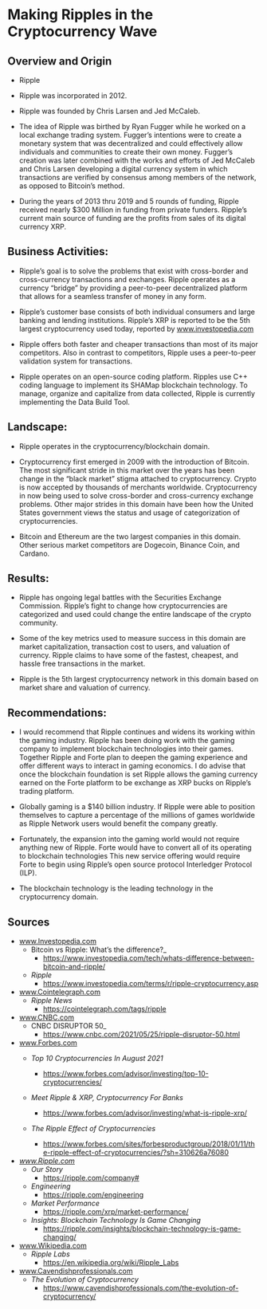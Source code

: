 # Making Ripples in the Cryptocurrency Wave

## Overview and Origin

* Ripple

* Ripple was incorporated in 2012.

* Ripple was founded by Chris Larsen and Jed McCaleb.

* The idea of Ripple was birthed by Ryan Fugger while he worked on a local exchange trading system. Fugger’s intentions were to create a monetary system that was decentralized and could effectively allow individuals and communities to create their own money. Fugger’s creation was later combined with the works and efforts of Jed McCaleb and Chris Larsen developing a digital currency system in which transactions are verified by consensus among members of the network, as opposed to Bitcoin’s method.

* During the years of 2013 thru 2019 and 5 rounds of funding, Ripple received nearly $300 Million in funding from private funders. Ripple’s current main source of funding are the profits from sales of its digital currency XRP.

## Business Activities:

* Ripple’s goal is to solve the problems that exist with cross-border and cross-currency transactions and exchanges. Ripple operates as a currency “bridge” by providing a peer-to-peer decentralized platform that allows for a seamless transfer of money in any form.

* Ripple’s customer base consists of both individual consumers and large banking and lending institutions. Ripple’s XRP is reported to be the 5th largest cryptocurrency used today, reported by www.investopedia.com

* Ripple offers both faster and cheaper transactions than most of its major competitors. Also in contrast to competitors, Ripple uses a peer-to-peer validation system for transactions.

* Ripple operates on an open-source coding platform. Ripples use C++ coding language to implement its SHAMap blockchain technology. To manage, organize and capitalize from data collected, Ripple is currently implementing the Data Build Tool.

## Landscape:

* Ripple operates in the cryptocurrency/blockchain domain.

* Cryptocurrency first emerged in 2009 with the introduction of Bitcoin. The most significant stride in this market over the years has been change in the “black market” stigma attached to cryptocurrency. Crypto is now accepted by thousands of merchants worldwide. Cryptocurrency in now being used to solve cross-border and cross-currency exchange problems. Other major strides in this domain have been how the United States government views the status and usage of categorization of cryptocurrencies.

* Bitcoin and Ethereum are the two largest companies in this domain. Other serious market competitors are Dogecoin, Binance Coin, and Cardano.

## Results:

* Ripple has ongoing legal battles with the Securities Exchange Commission. Ripple’s fight to change how cryptocurrencies are categorized and used could change the entire landscape of the crypto community.

* Some of the key metrics used to measure success in this domain are market capitalization, transaction cost to users, and valuation of currency. Ripple claims to have some of the fastest, cheapest, and hassle free transactions in the market.

* Ripple is the 5th largest cryptocurrency network in this domain based on market share and valuation of currency.

## Recommendations:

* I would recommend that Ripple continues and widens its working within the gaming industry. Ripple has been doing work with the gaming company to implement blockchain technologies into their games. Together Ripple and Forte plan to deepen the gaming experience and offer different ways to interact in gaming economics. I do advise that once the blockchain foundation is set Ripple allows the gaming currency earned on the Forte platform  to be exchange as XRP bucks on Ripple’s trading platform.

* Globally gaming is a $140 billion industry. If Ripple were able to position themselves to capture a percentage  of the millions of games worldwide as Ripple Network users would benefit the company greatly.

* Fortunately, the expansion into the gaming world would not require anything new of Ripple. Forte would have to convert all of its operating to blockchain technologies This new service offering would require Forte to begin using Ripple’s open source protocol Interledger Protocol (ILP).

* The blockchain technology is the leading technology in the cryptocurrency domain.

## Sources

* www.Investopedia.com
    * Bitcoin vs Ripple: What’s the difference?_
        * https://www.investopedia.com/tech/whats-difference-between-bitcoin-and-ripple/
    *  _Ripple_
        * https://www.investopedia.com/terms/r/ripple-cryptocurrency.asp
* www.Cointelegraph.com
    * _Ripple News_
        * https://cointelegraph.com/tags/ripple
* www.CNBC.com
    * CNBC DISRUPTOR 50_
        * https://www.cnbc.com/2021/05/25/ripple-disruptor-50.html
* www.Forbes.com
    * _Top 10 Cryptocurrencies In August 2021_
        * https://www.forbes.com/advisor/investing/top-10-cryptocurrencies/
    * _Meet Ripple & XRP, Cryptocurrency For Banks_
        * https://www.forbes.com/advisor/investing/what-is-ripple-xrp/

    * _The Ripple Effect of Cryptocurrencies_
        * https://www.forbes.com/sites/forbesproductgroup/2018/01/11/the-ripple-effect-of-cryptocurrencies/?sh=310626a76080
* _www.Ripple.com_
    * _Our Story_
        * https://ripple.com/company#
    * _Engineering_
        * https://ripple.com/engineering
    * _Market Performance_
        * https://ripple.com/xrp/market-performance/
    * _Insights: Blockchain Technology Is Game Changing_
        * https://ripple.com/insights/blockchain-technology-is-game-changing/
* www.Wikipedia.com
    * _Ripple Labs_
        * https://en.wikipedia.org/wiki/Ripple_Labs
* www.Cavendishprofessionals.com
    * _The Evolution of Cryptocurrency_
        * https://www.cavendishprofessionals.com/the-evolution-of-cryptocurrency/
 